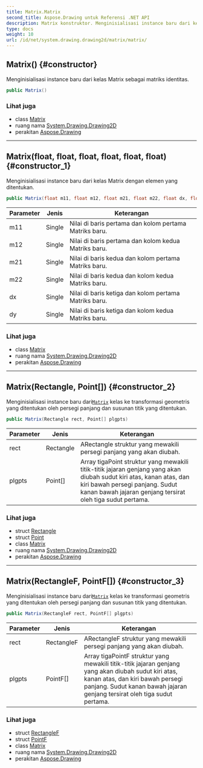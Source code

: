 ```yaml
---
title: Matrix.Matrix
second_title: Aspose.Drawing untuk Referensi .NET API
description: Matrix konstruktor. Menginisialisasi instance baru dari kelas Matrix sebagai matriks identitas.
type: docs
weight: 10
url: /id/net/system.drawing.drawing2d/matrix/matrix/
---
```

## Matrix() {#constructor}

Menginisialisasi instance baru dari kelas Matrix sebagai matriks identitas.

```csharp
public Matrix()
```

### Lihat juga

* class [Matrix](../)
* ruang nama [System.Drawing.Drawing2D](../../matrix/)
* perakitan [Aspose.Drawing](../../../)

---

## Matrix(float, float, float, float, float, float) {#constructor_1}

Menginisialisasi instance baru dari kelas Matrix dengan elemen yang ditentukan.

```csharp
public Matrix(float m11, float m12, float m21, float m22, float dx, float dy)
```

| Parameter | Jenis | Keterangan |
| --- | --- | --- |
| m11 | Single | Nilai di baris pertama dan kolom pertama Matriks baru. |
| m12 | Single | Nilai di baris pertama dan kolom kedua Matriks baru. |
| m21 | Single | Nilai di baris kedua dan kolom pertama Matriks baru. |
| m22 | Single | Nilai di baris kedua dan kolom kedua Matriks baru. |
| dx | Single | Nilai di baris ketiga dan kolom pertama Matriks baru. |
| dy | Single | Nilai di baris ketiga dan kolom kedua Matriks baru. |

### Lihat juga

* class [Matrix](../)
* ruang nama [System.Drawing.Drawing2D](../../matrix/)
* perakitan [Aspose.Drawing](../../../)

---

## Matrix(Rectangle, Point[]) {#constructor_2}

Menginisialisasi instance baru dari[`Matrix`](../) kelas ke transformasi geometris yang ditentukan oleh persegi panjang dan susunan titik yang ditentukan.

```csharp
public Matrix(Rectangle rect, Point[] plgpts)
```

| Parameter | Jenis | Keterangan |
| --- | --- | --- |
| rect | Rectangle | ARectangle struktur yang mewakili persegi panjang yang akan diubah. |
| plgpts | Point[] | Array tigaPoint struktur yang mewakili titik-titik jajaran genjang yang akan diubah sudut kiri atas, kanan atas, dan kiri bawah persegi panjang. Sudut kanan bawah jajaran genjang tersirat oleh tiga sudut pertama. |

### Lihat juga

* struct [Rectangle](../../../system.drawing/rectangle/)
* struct [Point](../../../system.drawing/point/)
* class [Matrix](../)
* ruang nama [System.Drawing.Drawing2D](../../matrix/)
* perakitan [Aspose.Drawing](../../../)

---

## Matrix(RectangleF, PointF[]) {#constructor_3}

Menginisialisasi instance baru dari[`Matrix`](../) kelas ke transformasi geometris yang ditentukan oleh persegi panjang dan susunan titik yang ditentukan.

```csharp
public Matrix(RectangleF rect, PointF[] plgpts)
```

| Parameter | Jenis | Keterangan |
| --- | --- | --- |
| rect | RectangleF | ARectangleF struktur yang mewakili persegi panjang yang akan diubah. |
| plgpts | PointF[] | Array tigaPointF struktur yang mewakili titik-titik jajaran genjang yang akan diubah sudut kiri atas, kanan atas, dan kiri bawah persegi panjang. Sudut kanan bawah jajaran genjang tersirat oleh tiga sudut pertama. |

### Lihat juga

* struct [RectangleF](../../../system.drawing/rectanglef/)
* struct [PointF](../../../system.drawing/pointf/)
* class [Matrix](../)
* ruang nama [System.Drawing.Drawing2D](../../matrix/)
* perakitan [Aspose.Drawing](../../../)



